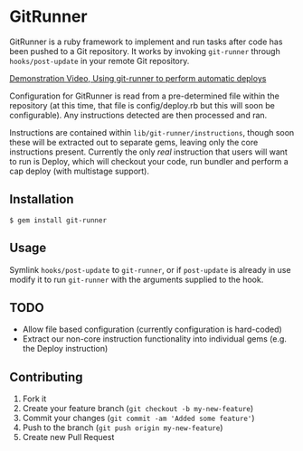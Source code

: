 # GitRunner

GitRunner is a ruby framework to implement and run tasks after code has been pushed to a Git repository. It works by invoking `git-runner` through `hooks/post-update` in your remote Git repository.

[Demonstration Video, Using git-runner to perform automatic deploys](http://ascii.io/a/1349)

Configuration for GitRunner is read from a pre-determined file within the repository (at this time, that file is config/deploy.rb but this will soon be configurable). Any instructions detected are then processed and ran.

Instructions are contained within `lib/git-runner/instructions`, though soon these will be extracted out to separate gems, leaving only the core instructions present. Currently the only *real* instruction that users will want to run is Deploy, which will checkout your code, run bundler and perform a cap deploy (with multistage support).

## Installation

    $ gem install git-runner

## Usage

Symlink `hooks/post-update` to `git-runner`, or if `post-update` is already in use modify it to run `git-runner` with the arguments supplied to the hook.

## TODO

* Allow file based configuration (currently configuration is hard-coded)
* Extract our non-core instruction functionality into individual gems (e.g. the Deploy instruction)

## Contributing

1. Fork it
2. Create your feature branch (`git checkout -b my-new-feature`)
3. Commit your changes (`git commit -am 'Added some feature'`)
4. Push to the branch (`git push origin my-new-feature`)
5. Create new Pull Request
